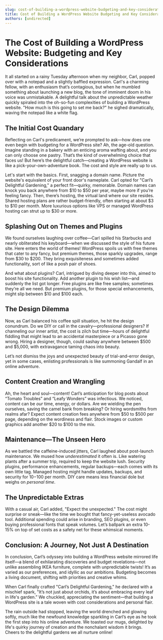 ```yaml
---
slug: cost-of-building-a-wordpress-website-budgeting-and-key-considerations
title: Cost of Building a WordPress Website Budgeting and Key Considerations
authors: [undirected]
---
```



# The Cost of Building a WordPress Website: Budgeting and Key Considerations

It all started on a rainy Tuesday afternoon when my neighbor, Carl, popped over with a notepad and a slightly baffled expression. Carl's a charming fellow, with an enthusiasm that’s contagious, but when he mumbled something about launching a new blog, the tone of imminent doom in his voice was unmistakable. A delightful talk about the unpredictable weather quickly spiraled into the oh-so-fun complexities of building a WordPress website. "How much is this going to set me back?" he sighed dramatically, waving the notepad like a white flag.

## The Initial Cost Quandary

Reflecting on Carl's predicament, we’re prompted to ask—how does one even begin with budgeting for a WordPress site? Ah, the age-old question. Imagine standing in a bakery with an enticing aroma wafting about, and you can only choose one pastry. That’s the kind of overwhelming choice that faces us! But here’s the delightful catch—creating a WordPress website is like a pick-your-own-adventure book. The cost and style are really up to us. 

Let's start with the basics. First, snagging a domain name. Picture the website's equivalent of your front door's nameplate. Carl opted for "Carl’s Delightful Gardening," a perfect fit—quirky, memorable. Domain names can knock you back anywhere from $10 to $50 per year, maybe more if you’re feeling fancy. Then, there’s hosting, the virtual land where our site resides. Shared hosting plans are rather budget-friendly, often starting at about $3 to $10 per month. More luxurious options like VPS or managed WordPress hosting can strut up to $30 or more. 

## Splashing Out on Themes and Plugins

We found ourselves laughing over coffee—Carl spilled his Starbucks and nearly obliterated his keyboard—when we discussed the style of his future site. Here enters the world of themes! WordPress spoils us with free themes that cater to any fancy, but premium themes, those sparkly upgrades, range from $30 to $200. They bring exquisiteness and sometimes added functionality, sort of like a posh pair of shoes. 

And what about plugins? Carl, intrigued by diving deeper into this, aimed to boost his site functionality. Add another plugin to his wish list—and suddenly the list got longer. Free plugins are like free samples; sometimes they’re all we need. But premium plugins, for those special enhancements, might slip between $10 and $100 each.

## The Design Dilemma

Now, as Carl balanced his coffee spill situation, he hit the design conundrum. Do we DIY or call in the cavalry—professional designers? If channeling our inner artist, the cost is zilch but time—hours of delightful fiddling that might lead to an accidental masterpiece or a Picasso gone wrong. Hiring a designer, though, could sashay anywhere between $500 and $5,000, with extravagance taming chaos into beauty. 

Let’s not dismiss the joys and unexpected beauty of trial-and-error design, yet in some cases, enlisting professionals is like summoning Gandalf in an online adventure.

## Content Creation and Wrangling

Ah, the heart and soul—content! Carl’s anticipation for blog posts about “Tomato Troubles” and “Leafy Wonders” was infectious. We noticed, content can be _our_ time, energy, or dollars. Are we wielding the pen ourselves, saving the camel bank from breaking? Or hiring wordsmiths from realms afar? Expect content creation fees anywhere from $50 to $500 per page, depending on the wordiness and flair. Stock images or custom graphics add another $20 to $100 to the mix. 

## Maintenance—The Unseen Hero

As we battled the caffeine-induced jitters, Carl laughed about post-launch maintenance. We mused how _underestimated_ it often is. Like watering plants after a summer trip, required to keep the website lush. Security plugins, performance enhancements, regular backups—each comes with its own little tag. Managed hosting might handle updates, backups, and security for $10-$100 per month. DIY care means less financial dole but weighs on _personal time_.

## The Unpredictable Extras

With a casual air, Carl added, "Expect the unexpected." The cost might surprise or sneak—like the time we bought that fancy-yet-useless avocado tool. Additional spending could arise in branding, SEO plugins, or even buying professional fonts that speak volumes. Let’s ballpark an extra 10-15% on top of set costs as a safety net for these whimsical moments.

## Conclusion: A Journey, Not Just A Destination

In conclusion, Carl’s odyssey into building a WordPress website mirrored life itself—a blend of exhilarating discoveries and budget revelations—not unlike assembling IKEA furniture, complete with unpredictable twists! It’s as varied as our preferences, and idyllic as our ambitions. Budgeting becomes a living document, shifting with priorities and creative whims.

When Carl finally crafted "Carl’s Delightful Gardening," he declared with a mischief spark, "It’s not just about orchids, it’s about embracing every leaf in life's garden.” We chuckled, appreciating the sentiment—that building a WordPress site is a tale woven with cost considerations and personal flair. 

The rain outside had stopped, leaving the world drenched and glowing softly, much like the newfound knowledge sparkling in Carl’s eye as he took the first step into his online adventure. We toasted our mugs, delighted by life's quirky journey of creation and the nonchalant wisdom it brings. Cheers to the delightful gardens we all nurture online!